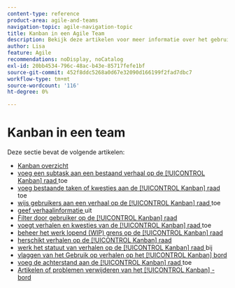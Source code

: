 ```yaml
---
content-type: reference
product-area: agile-and-teams
navigation-topic: agile-navigation-topic
title: Kanban in een Agile Team
description: Bekijk deze artikelen voor meer informatie over het gebruik van Kanban in een team van 'agile'.
author: Lisa
feature: Agile
recommendations: noDisplay, noCatalog
exl-id: 20bb4534-796c-48ac-b43e-85717fefe1bf
source-git-commit: 452f8ddc5268a0d67e32090d166199f2fad7dbc7
workflow-type: tm+mt
source-wordcount: '116'
ht-degree: 0%

---
```


# Kanban in een team

Deze sectie bevat de volgende artikelen:

* [ Kanban overzicht ](../../agile/use-kanban-in-an-agile-team/kanban-overview.md)
* [ voeg een subtask aan een bestaand verhaal op de [!UICONTROL Kanban] raad ](../../agile/use-kanban-in-an-agile-team/add-a-subtask-to-an-existing-story.md) toe
* [ voeg bestaande taken of kwesties aan de [!UICONTROL Kanban] raad ](../../agile/use-kanban-in-an-agile-team/add-existing-tasks-or-issues-to-the-kanban-board.md) toe
* [ wijs gebruikers aan een verhaal op de [!UICONTROL Kanban] raad ](../../agile/use-kanban-in-an-agile-team/assign-users-to-a-story.md) toe
* [ geef verhaalinformatie ](../../agile/use-kanban-in-an-agile-team/edit-story-information.md) uit
* [ Filter door gebruiker op de [!UICONTROL Kanban] raad ](../../agile/use-kanban-in-an-agile-team/filter-by-user.md)
* [ voegt verhalen en kwesties van de [!UICONTROL Kanban] raad ](../../agile/use-kanban-in-an-agile-team/add-story-from-kanban-board.md) toe
* [ beheer het werk lopend (WIP) grens op de [!UICONTROL Kanban] raad ](../../agile/use-kanban-in-an-agile-team/work-in-progress-limit-on-the-kanban-board.md)
* [ herschikt verhalen op de [!UICONTROL Kanban] raad ](../../agile/use-kanban-in-an-agile-team/reorder-stories-on-the-kanban-board.md)
* [ werk het statuut van verhalen op de [!UICONTROL Kanban] raad ](../../agile/use-kanban-in-an-agile-team/update-the-status-of-stories.md) bij
* [ vlaggen van het Gebruik op verhalen op het [!UICONTROL Kanban] bord ](../../agile/use-kanban-in-an-agile-team/use-flags-on-stories.md)
* [ voeg de achterstand aan de [!UICONTROL Kanban] raad ](../../agile/use-kanban-in-an-agile-team/view-the-backlog-on-the-kanban-board.md) toe
* [Artikelen of problemen verwijderen van het [!UICONTROL Kanban] -bord](../../agile/use-kanban-in-an-agile-team/delete-story-from-kanban-board.md)
